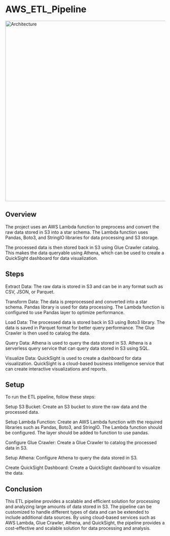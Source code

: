 # AWS_ETL_Pipeline

<img width="569" alt="Architecture" src="https://github.com/NMurari7/AWS_ETL_Pipeline/assets/70143030/56e84fe7-b379-44a9-ab09-0f4ccb439167">


## Overview
The project uses an AWS Lambda function to preprocess and convert the raw data stored in S3 into a star schema. The Lambda function uses Pandas, Boto3, and StringIO libraries for data processing and S3 storage.

The processed data is then stored back in S3 using Glue Crawler catalog. This makes the data queryable using Athena, which can be used to create a QuickSight dashboard for data visualization.

## Steps
Extract Data: The raw data is stored in S3 and can be in any format such as CSV, JSON, or Parquet.

Transform Data: The data is preprocessed and converted into a star schema. Pandas library is used for data processing. The Lambda function is configured to use Pandas layer to optimize performance.

Load Data: The processed data is stored back in S3 using Boto3 library. The data is saved in Parquet format for better query performance. The Glue Crawler is then used to catalog the data.

Query Data: Athena is used to query the data stored in S3. Athena is a serverless query service that can query data stored in S3 using SQL.

Visualize Data: QuickSight is used to create a dashboard for data visualization. QuickSight is a cloud-based business intelligence service that can create interactive visualizations and reports.

## Setup
To run the ETL pipeline, follow these steps:

Setup S3 Bucket: Create an S3 bucket to store the raw data and the processed data.

Setup Lambda Function: Create an AWS Lambda function with the required libraries such as Pandas, Boto3, and StringIO. The Lambda function should be configured. The layer should be added to function to use pandas.

Configure Glue Crawler: Create a Glue Crawler to catalog the processed data in S3.

Setup Athena: Configure Athena to query the data stored in S3.

Create QuickSight Dashboard: Create a QuickSight dashboard to visualize the data.

## Conclusion
This ETL pipeline provides a scalable and efficient solution for processing and analyzing large amounts of data stored in S3. The pipeline can be customized to handle different types of data and can be extended to include additional data sources. By using cloud-based services such as AWS Lambda, Glue Crawler, Athena, and QuickSight, the pipeline provides a cost-effective and scalable solution for data processing and analysis.
